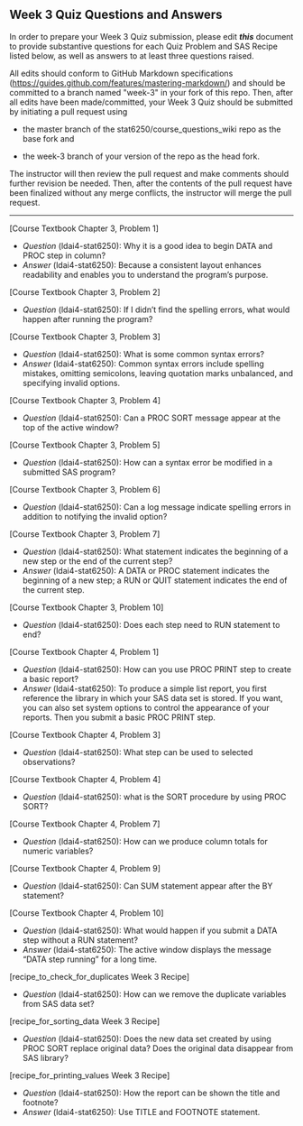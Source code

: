 

## Week 3 Quiz Questions and Answers

In order to prepare your Week 3 Quiz submission, please edit ***this*** document to provide substantive questions for each Quiz Problem and SAS Recipe listed below, as well as answers to at least three questions raised.

All edits should conform to GitHub Markdown specifications (https://guides.github.com/features/mastering-markdown/) and should be committed to a branch named "week-3" in your fork of this repo. Then, after all edits have been made/committed, your Week 3 Quiz should be submitted by initiating a pull request using

- the master branch of the stat6250/course_questions_wiki repo as the base fork and

- the week-3 branch of your version of the repo as the head fork.

The instructor will then review the pull request and make comments should further revision be needed. Then, after the contents of the pull request have been finalized without any merge conflicts, the instructor will merge the pull request.

********************************************************************************



[Course Textbook Chapter 3, Problem 1]

- *Question* (ldai4-stat6250): Why it is a good idea to begin DATA and PROC step in column?
- *Answer* (ldai4-stat6250): Because a consistent layout enhances readability and enables you to understand the program’s purpose.

[Course Textbook Chapter 3, Problem 2]

- *Question* (ldai4-stat6250): If I didn’t find the spelling errors, what would happen after running the program?

[Course Textbook Chapter 3, Problem 3]

- *Question* (ldai4-stat6250): What is some common syntax errors?
- *Answer* (ldai4-stat6250): Common syntax errors include spelling mistakes, omitting semicolons, leaving quotation marks unbalanced, and specifying invalid options.

 [Course Textbook Chapter 3, Problem 4]

- *Question* (ldai4-stat6250): Can a PROC SORT message appear at the top of the active window?

[Course Textbook Chapter 3, Problem 5]

- *Question* (ldai4-stat6250): How can a syntax error be modified in a submitted SAS program?

[Course Textbook Chapter 3, Problem 6]

- *Question* (ldai4-stat6250): Can a log message indicate spelling errors in addition to notifying the invalid option?

[Course Textbook Chapter 3, Problem 7]

- *Question* (ldai4-stat6250): What statement indicates the beginning of a new step or the end of the current step?
- *Answer* (ldai4-stat6250): A DATA or PROC statement indicates the beginning of a new step; a RUN or QUIT statement indicates the end of the current step.

[Course Textbook Chapter 3, Problem 10]

- *Question* (ldai4-stat6250): Does each step need to RUN statement to end?

[Course Textbook Chapter 4, Problem 1]

- *Question* (ldai4-stat6250): How can you use PROC PRINT step to create a basic report?
- *Answer* (ldai4-stat6250): To produce a simple list report, you first reference the library in which your SAS data set is stored. If you want, you can also set system options to control the appearance of your reports. Then you submit a basic PROC PRINT step.

[Course Textbook Chapter 4, Problem 3]

- *Question* (ldai4-stat6250): What step can be used to selected observations?

[Course Textbook Chapter 4, Problem 4]

- *Question* (ldai4-stat6250): what is the SORT procedure by using PROC SORT?

[Course Textbook Chapter 4, Problem 7]

- *Question* (ldai4-stat6250): How can we produce column totals for numeric variables?

[Course Textbook Chapter 4, Problem 9]

- *Question* (ldai4-stat6250): Can SUM statement appear after the BY statement?

[Course Textbook Chapter 4, Problem 10]

- *Question* (ldai4-stat6250): What would happen if you submit a DATA step without a RUN statement?
- *Answer* (ldai4-stat6250): The active window displays the message “DATA step running” for a long time.

[recipe_to_check_for_duplicates Week 3 Recipe]

- *Question* (ldai4-stat6250): How can we remove the duplicate variables from SAS data set?

[recipe_for_sorting_data Week 3 Recipe]

- *Question* (ldai4-stat6250): Does the new data set created by using PROC SORT replace original data? Does the original data disappear from SAS library?

[recipe_for_printing_values Week 3 Recipe]

- *Question* (ldai4-stat6250): How the report can be shown the title and footnote?
- *Answer* (ldai4-stat6250): Use TITLE and FOOTNOTE statement.

